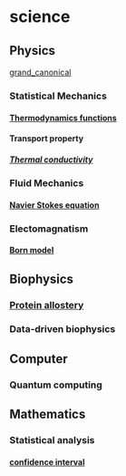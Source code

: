 # science

## Physics

[grand_canonical](grand_canonical.md)

### Statistical Mechanics
#### [Thermodynamics functions](thermodynamic_functions.md)
####  Transport property
##### [Thermal conductivity](thermal_conductivity.md)

###  Fluid Mechanics
#### [Navier Stokes equation](navier_stokes_equation.md)
### Electomagnatism
#### [Born model](Born_model.md)

## Biophysics
### [Protein allostery](protein_allostery.md)
###  Data-driven biophysics

## Computer
###  Quantum computing

## Mathematics

### Statistical analysis
#### [confidence interval](confidence_interval.md)
